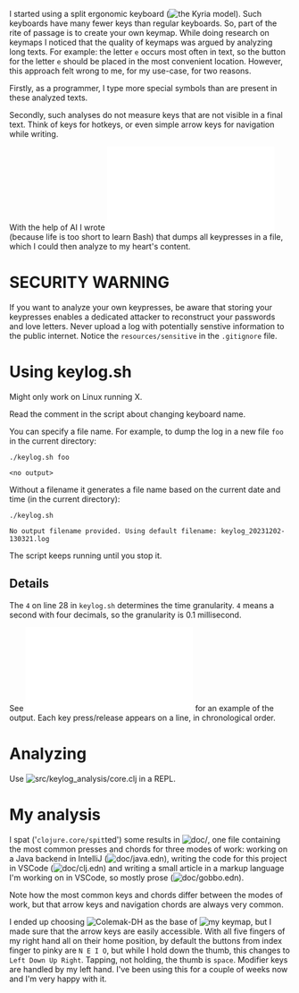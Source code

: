 I started using a split ergonomic keyboard (![the Kyria model](https://blog.splitkb.com/introducing-the-kyria/)). Such keyboards have many fewer keys than regular keyboards. So, part of the rite of passage is to create your own keymap. While doing research on keymaps I noticed that the quality of keymaps was argued by analyzing long texts. For example: the letter `e` occurs most often in text, so the button for the letter `e` should be placed in the most convenient location. However, this approach felt wrong to me, for my use-case, for two reasons.

Firstly, as a programmer, I type more special symbols than are present in these analyzed texts.

Secondly, such analyses do not measure keys that are not visible in a final text. Think of keys for hotkeys, or even simple arrow keys for navigation while writing.

With the help of AI I wrote ![keylog.sh](keylog.sh) (because life is too short to learn Bash) that dumps all keypresses in a file, which I could then analyze to my heart's content.

# SECURITY WARNING

If you want to analyze your own keypresses, be aware that storing your keypresses enables a dedicated attacker to reconstruct your passwords and love letters. Never upload a log with potentially senstive information to the public internet. Notice the `resources/sensitive` in the `.gitignore` file.

# Using keylog.sh

Might only work on Linux running X.

Read the comment in the script about changing keyboard name.

You can specify a file name. For example, to dump the log in a new file `foo` in the current directory:

```
./keylog.sh foo
```

```
<no output>
```

Without a filename it generates a file name based on the current date and time (in the current directory):

```
./keylog.sh
```

```
No output filename provided. Using default filename: keylog_20231202-130321.log
```

The script keeps running until you stop it.

## Details

The `4` on line 28 in `keylog.sh` determines the time granularity. `4` means a second with four decimals, so the granularity is 0.1 millisecond. 

See ![resources/gobbo.log](resources/gobbo.log) for an example of the output. Each key press/release appears on a line, in chronological order.

# Analyzing

Use ![src/keylog_analysis/core.clj](src/keylog_analysis/core.clj) in a REPL.

# My analysis

I spat ('`clojure.core/spit`ted') some results in ![doc/](doc/), one file containing the most common presses and chords for three modes of work: working on a Java backend in IntelliJ (![doc/java.edn](doc/java.edn)), writing the code for this project in VSCode (![doc/clj.edn](doc/clj.edn)) and writing a small article in a markup language I'm working on in VSCode, so mostly prose (![doc/gobbo.edn](doc/gobbo.edn)).

Note how the most common keys and chords differ between the modes of work, but that arrow keys and navigation chords are always very common.

I ended up choosing ![Colemak-DH](https://colemakmods.github.io/mod-dh/) as the base of ![my keymap](https://github.com/jeroenvanwijgerden/kyria-v3-keymap), but I made sure that the arrow keys are easily accessible. With all five fingers of my right hand all on their home position, by default the buttons from index finger to pinky are `N E I O`, but while I hold down the thumb, this changes to `Left Down Up Right`. Tapping, not holding, the thumb is `space`. Modifier keys are handled by my left hand. I've been using this for a couple of weeks now and I'm very happy with it.
